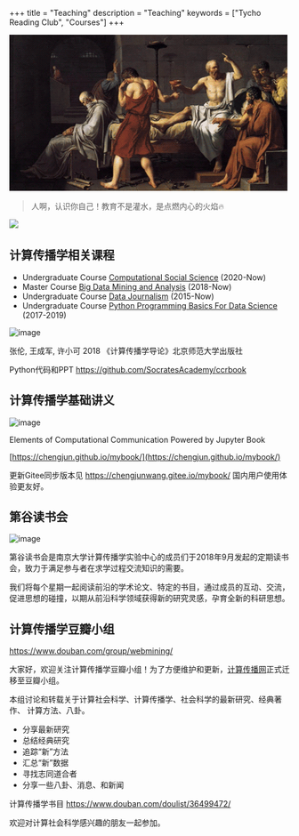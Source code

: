 +++
title = "Teaching"
description = "Teaching"
keywords = ["Tycho Reading Club", "Courses"]
+++


![](https://raw.githubusercontent.com/chengjun/chengjun/main/tt.gif)

> 人啊，认识你自己！教育不是灌水，是点燃内心的火焰🔥

![](https://raw.githubusercontent.com/SocratesAcademy/css/master/assets/torch.gif)

## 计算传播学相关课程

- Undergraduate Course [Computational Social Science](https://github.com/SocratesAcademy/css/) (2020-Now)
- Master Course [Big Data Mining and Analysis](https://github.com/SocratesAcademy/bigdata/) (2018-Now)
- Undergraduate Course [Data Journalism](https://github.com/data-journalism/data-journalism.github.io/discussions) (2015-Now)
- Undergraduate Course [Python Programming Basics For Data Science](https://github.com/socratesacademy/datascience/) (2017-2019)

![image](https://user-images.githubusercontent.com/543384/130743455-4a21f129-20b3-4fca-847e-aabf7a366f56.png)

张伦, 王成军, 许小可 2018 《计算传播学导论》北京师范大学出版社

Python代码和PPT https://github.com/SocratesAcademy/ccrbook

## 计算传播学基础讲义

![image](https://user-images.githubusercontent.com/543384/130742980-f3ccd04c-bc46-4a24-b43d-c45af1eadd81.png)


Elements of Computational Communication Powered by Jupyter Book

[https://chengjun.github.io/mybook/](https://chengjun.github.io/mybook/)

更新Gitee同步版本见 https://chengjunwang.gitee.io/mybook/ 国内用户使用体验更友好。


## 第谷读书会

![image](https://user-images.githubusercontent.com/543384/130742346-7d437402-0122-49c9-a991-c2747d5c4580.png)

第谷读书会是南京大学计算传播学实验中心的成员们于2018年9月发起的定期读书会，致力于满足参与者在求学过程交流知识的需要。

我们将每个星期一起阅读前沿的学术论文、特定的书目，通过成员的互动、交流，促进思想的碰撞，以期从前沿科学领域获得新的研究灵感，孕育全新的科研思想。

## 计算传播学豆瓣小组


https://www.douban.com/group/webmining/

大家好，欢迎关注计算传播学豆瓣小组！为了方便维护和更新，[计算传播网](https://socrateslab.github.io/forum/)正式迁移至豆瓣小组。


本组讨论和转载关于计算社会科学、计算传播学、社会科学的最新研究、经典著作、 计算方法、八卦。

- 分享最新研究
- 总结经典研究
- 追踪“新”方法
- 汇总“新”数据
- 寻找志同道合者
- 分享一些八卦、消息、和新闻

计算传播学书目 https://www.douban.com/doulist/36499472/

欢迎对计算社会科学感兴趣的朋友一起参加。





